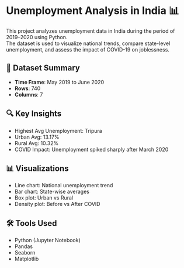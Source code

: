 # Unemployment Analysis in India 📊

This project analyzes unemployment data in India during the period of 2019–2020 using Python.  
The dataset is used to visualize national trends, compare state-level unemployment, and assess the impact of COVID-19 on joblessness.

## 📁 Dataset Summary
- **Time Frame**: May 2019 to June 2020
- **Rows**: 740
- **Columns**: 7

## 🔍 Key Insights
- Highest Avg Unemployment: Tripura
- Urban Avg: 13.17%  
- Rural Avg: 10.32%
- COVID Impact: Unemployment spiked sharply after March 2020

## 📊 Visualizations
- Line chart: National unemployment trend
- Bar chart: State-wise averages
- Box plot: Urban vs Rural
- Density plot: Before vs After COVID

## 🛠️ Tools Used
- Python (Jupyter Notebook)
- Pandas
- Seaborn
- Matplotlib

